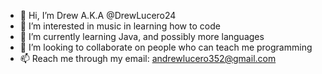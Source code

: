 - 👋 Hi, I’m Drew A.K.A @DrewLucero24
- 👀 I’m interested in music in learning how to code
- 🌱 I’m currently learning Java, and possibly more languages
- 💞️ I’m looking to collaborate on people who can teach me programming
- 📫 Reach me through my email: andrewlucero352@gmail.com

<!---
DrewLucero24/DrewLucero24 is a ✨ special ✨ repository because its `README.md` (this file) appears on your GitHub profile.
You can click the Preview link to take a look at your changes.
--->
